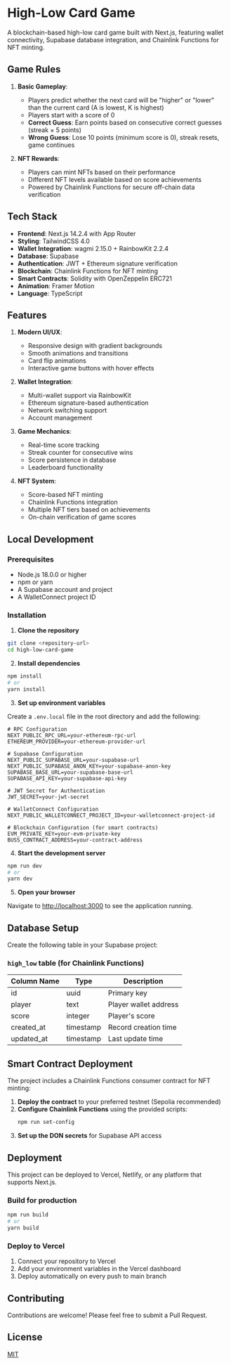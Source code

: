 # High-Low Card Game

A blockchain-based high-low card game built with Next.js, featuring wallet connectivity, Supabase database integration, and Chainlink Functions for NFT minting.

## Game Rules

1. **Basic Gameplay**:
   - Players predict whether the next card will be "higher" or "lower" than the current card (A is lowest, K is highest)
   - Players start with a score of 0
   - **Correct Guess**: Earn points based on consecutive correct guesses (streak × 5 points)
   - **Wrong Guess**: Lose 10 points (minimum score is 0), streak resets, game continues

2. **NFT Rewards**:
   - Players can mint NFTs based on their performance
   - Different NFT levels available based on score achievements
   - Powered by Chainlink Functions for secure off-chain data verification

## Tech Stack

- **Frontend**: Next.js 14.2.4 with App Router
- **Styling**: TailwindCSS 4.0
- **Wallet Integration**: wagmi 2.15.0 + RainbowKit 2.2.4
- **Database**: Supabase
- **Authentication**: JWT + Ethereum signature verification
- **Blockchain**: Chainlink Functions for NFT minting
- **Smart Contracts**: Solidity with OpenZeppelin ERC721
- **Animation**: Framer Motion
- **Language**: TypeScript

## Features

1. **Modern UI/UX**:
   - Responsive design with gradient backgrounds
   - Smooth animations and transitions
   - Card flip animations
   - Interactive game buttons with hover effects

2. **Wallet Integration**:
   - Multi-wallet support via RainbowKit
   - Ethereum signature-based authentication
   - Network switching support
   - Account management

3. **Game Mechanics**:
   - Real-time score tracking
   - Streak counter for consecutive wins
   - Score persistence in database
   - Leaderboard functionality

4. **NFT System**:
   - Score-based NFT minting
   - Chainlink Functions integration
   - Multiple NFT tiers based on achievements
   - On-chain verification of game scores

## Local Development

### Prerequisites

- Node.js 18.0.0 or higher
- npm or yarn
- A Supabase account and project
- A WalletConnect project ID

### Installation

1. **Clone the repository**

```bash
git clone <repository-url>
cd high-low-card-game
```

2. **Install dependencies**

```bash
npm install
# or
yarn install
```

3. **Set up environment variables**

Create a `.env.local` file in the root directory and add the following:

```env
# RPC Configuration
NEXT_PUBLIC_RPC_URL=your-ethereum-rpc-url
ETHEREUM_PROVIDER=your-ethereum-provider-url

# Supabase Configuration
NEXT_PUBLIC_SUPABASE_URL=your-supabase-url
NEXT_PUBLIC_SUPABASE_ANON_KEY=your-supabase-anon-key
SUPABASE_BASE_URL=your-supabase-base-url
SUPABASE_API_KEY=your-supabase-api-key

# JWT Secret for Authentication
JWT_SECRET=your-jwt-secret

# WalletConnect Configuration
NEXT_PUBLIC_WALLETCONNECT_PROJECT_ID=your-walletconnect-project-id

# Blockchain Configuration (for smart contracts)
EVM_PRIVATE_KEY=your-evm-private-key
BUSS_CONTRACT_ADDRESS=your-contract-address
```

4. **Start the development server**

```bash
npm run dev
# or
yarn dev
```

5. **Open your browser**

Navigate to [http://localhost:3000](http://localhost:3000) to see the application running.

## Database Setup

Create the following table in your Supabase project:

### `high_low` table (for Chainlink Functions)

| Column Name | Type      | Description          |
|-------------|-----------|----------------------|
| id          | uuid      | Primary key          |
| player      | text      | Player wallet address|
| score       | integer   | Player's score       |
| created_at  | timestamp | Record creation time |
| updated_at  | timestamp | Last update time     |

## Smart Contract Deployment

The project includes a Chainlink Functions consumer contract for NFT minting:

1. **Deploy the contract** to your preferred testnet (Sepolia recommended)
2. **Configure Chainlink Functions** using the provided scripts:
   ```bash
   npm run set-config
   ```
3. **Set up the DON secrets** for Supabase API access

## Deployment

This project can be deployed to Vercel, Netlify, or any platform that supports Next.js.

### Build for production

```bash
npm run build
# or
yarn build
```

### Deploy to Vercel

1. Connect your repository to Vercel
2. Add your environment variables in the Vercel dashboard
3. Deploy automatically on every push to main branch

## Contributing

Contributions are welcome! Please feel free to submit a Pull Request.

## License

[MIT](LICENSE)
